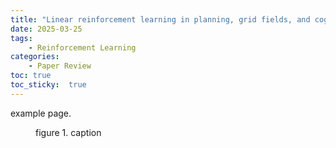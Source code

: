 ```yaml
---
title: "Linear reinforcement learning in planning, grid fields, and cognitive control"
date: 2025-03-25
tags:
    - Reinforcement Learning
categories: 
    - Paper Review
toc: true
toc_sticky:  true
---
```


example page.

<figure class='align-center'>
    <img src = "image path" alt="">
    <figcaption>figure 1. caption</figcaption>
</figure>
